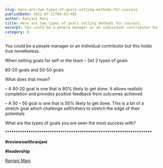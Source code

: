 ```yaml
---
slug: here-are-two-types-of-goals-setting-methods-for-success
publishDate: 2021-07-21T04:43:48Z
author: Ranjani Mani
title: Here are two types of goals setting methods for success 
excerpt: You could be a people manager or an individual contributor but this holds true nonetheless. When setting goals for self or the team – Set 2 types of goals 80-20 goals and 50-50 goals What does that mean? – A 80-20 goal is one that is 80% likely to get done. It allows realistic completion  ... 
category: 8
---
```


You could be a people manager or an individual contributor but this holds true nonetheless.

When setting goals for self or the team – Set 2 types of goals

80-20 goals and 50-50 goals

What does that mean?

– A 80-20 goal is one that is 80% likely to get done. It allows realistic completion and provides positive feedback from outcomes achieved

– A 50 – 50 goal is one that is 50% likely to get done. This is a bit of a stretch goal which challenge self/others to stretch the edge of their potentials

What are the types of goals you are seen the most success with?

\*\*\*\*\*\*\*\*\*\*\*\*\*\*\*\*\*\*\*\*\*\*\*\*\*\*\*\*\*\*\*\*\*\*\*\*\*\*\*\*\*\*\*\*\*\*\*\*\*\*\*\*\*\*\*\*\*\*\*\*\*\*\*\*\*\*\*\*\*

**#reviewswithranjani**

**#leadership**

[Ranjani Mani](https://www.linkedin.com/feed/#)